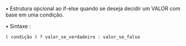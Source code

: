 
• Estrutura opcional ao if-else quando se deseja decidir um VALOR com base em uma condição.

• Sintaxe :

```
( condição ) ? valor_se_verdadeiro : valor_se_falso
```

